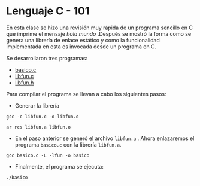 # Lenguaje C - 101

En esta clase se hizo una revisión muy rápida de un programa sencillo en 
C que imprime el mensaje *hola mundo* .Después se mostró la forma como 
se genera una librería de enlace estático y como la funcionalidad 
implementada en esta es invocada desde un programa en C.

Se desarrollaron tres programas:

* [basico.c](basico.c)
* [libfun.c](libfun.c)
* [libfun.h](libfun.h)

Para compilar el programa se llevan a cabo los siguientes pasos:

* Generar la librería

`gcc -c libfun.c -o libfun.o`

`ar rcs libfun.a libfun.o`

+ En el paso anterior se generó el archivo `libfun.a` . Ahora 
enlazaremos el programa `basico.c` con la librería `libfun.a`.

`gcc basico.c -L -lfun -o basico`

+ Finalmente, el programa se ejecuta: 

`./basico`
